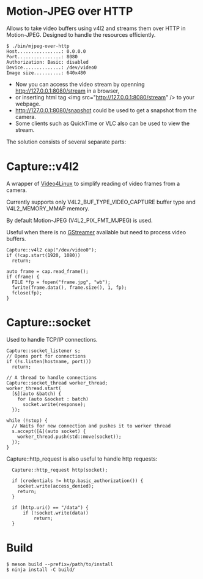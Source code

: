 # Motion-JPEG over HTTP

Allows to take video buffers using v4l2 and streams them over HTTP in Motion-JPEG.
Designed to handle the resources efficiently.


    $ ./bin/mjpeg-over-http
    Host................: 0.0.0.0
    Port................: 8080
    Authorization: Basic: disabled
    Device..............: /dev/video0
    Image size..........: 640x480

- Now you can access the video stream by openning http://127.0.0.1:8080/stream in a browser, 
- or inserting html tag &lt;img src="http://127.0.0.1:8080/stream" /&gt; to your webpage.
- http://127.0.0.1:8080/snapshot could be used to get a snapshot from the camera.
- Some clients such as QuickTime or VLC also can be used to view the stream.

The solution consists of several separate parts:

# Capture::v4l2

A wrapper of [Video4Linux](https://en.wikipedia.org/wiki/Video4Linux) to simplify reading of video frames from a camera.

Currently supports only V4L2_BUF_TYPE_VIDEO_CAPTURE buffer type and V4L2_MEMORY_MMAP memory.

By default Motion-JPEG (V4L2_PIX_FMT_MJPEG) is used.

Useful when there is no [GStreamer](https://gstreamer.freedesktop.org/) available but need to process video buffers.

    Capture::v4l2 cap("/dev/video0");
    if (!cap.start(1920, 1080))
      return;

    auto frame = cap.read_frame();
    if (frame) {
      FILE *fp = fopen("frame.jpg", "wb");
      fwrite(frame.data(), frame.size(), 1, fp);
      fclose(fp);
    }

# Capture::socket

Used to handle TCP/IP connections.

    Capture::socket_listener s;
    // Opens port for connections
    if (!s.listen(hostname, port)))
      return;
    
    // A thread to handle connections
    Capture::socket_thread worker_thread;
    worker_thread.start(
      [&](auto &batch) {
        for (auto &socket : batch)
          socket.write(response);
      });
    
    while (!stop) {
      // Waits for new connection and pushes it to worker thread
      s.accept([&](auto socket) {
        worker_thread.push(std::move(socket));
      });
    }

Capture::http_request is also useful to handle http requests:

      Capture::http_request http(socket);

      if (credentials != http.basic_authorization()) {
        socket.write(access_denied);
        return;
      }

      if (http.uri() == "/data") {
          if (!socket.write(data))
              return;
      }


# Build

    $ meson build --prefix=/path/to/install
    $ ninja install -C build/
